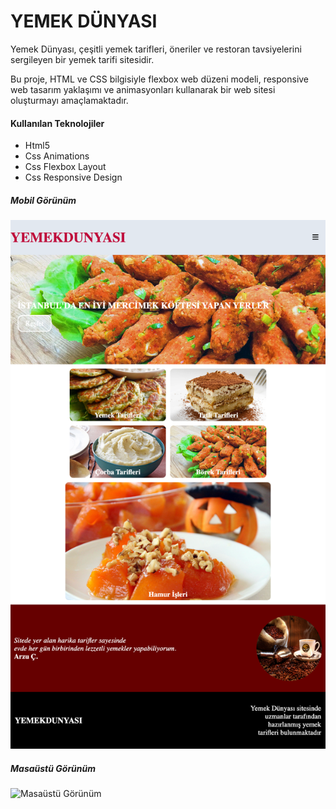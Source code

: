 # YEMEK DÜNYASI

Yemek Dünyası, çeşitli yemek tarifleri, öneriler ve restoran tavsiyelerini sergileyen bir yemek tarifi sitesidir.

Bu proje, HTML ve CSS bilgisiyle flexbox web düzeni modeli, responsive web tasarım yaklaşımı ve animasyonları kullanarak bir web sitesi oluşturmayı amaçlamaktadır.

#### Kullanılan Teknolojiler

- Html5
- Css Animations
- Css Flexbox Layout
- Css Responsive Design

##### Mobil Görünüm

![Mobil Görünüm](https://github.com/ErsinCol/yemek-dunyasi/raw/main/mobil.png)

##### Masaüstü Görünüm

![Masaüstü Görünüm](https://github.com/ErsinCol/yemek-dunyasi/raw/main/desktop.png)
